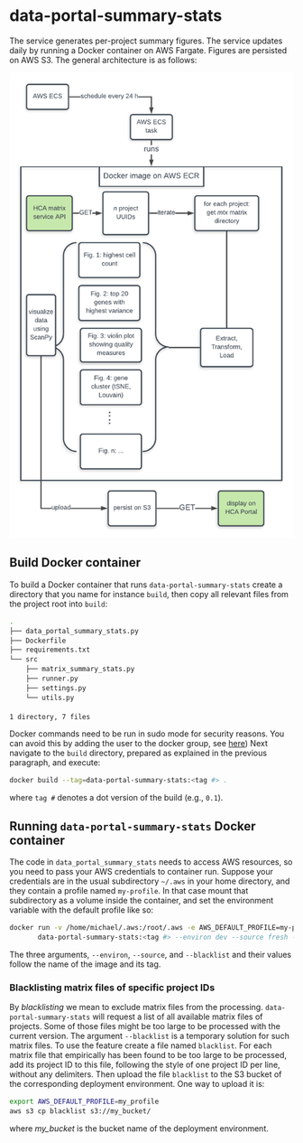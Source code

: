 # data-portal-summary-stats

The service generates per-project summary figures. The service updates daily by running 
a Docker container on AWS Fargate. Figures are persisted on AWS S3. The general
architecture is as follows:

![](./spec_v4.png)
 

## Build Docker container
To build a Docker container that runs `data-portal-summary-stats` create a directory that you
name for instance `build`, then copy all relevant files from the project root into `build`:
```bash
.
├── data_portal_summary_stats.py
├── Dockerfile
├── requirements.txt
└── src
    ├── matrix_summary_stats.py
    ├── runner.py
    ├── settings.py
    └── utils.py

1 directory, 7 files
```


Docker commands need to be run in sudo mode for security reasons. You can avoid this by adding
 the user to the docker group, see [here](https://linoxide.com/linux-how-to/use-docker-without-sudo-ubuntu/))
 Next navigate to the `build` directory, prepared as explained in the previous paragraph, and
 execute:
```bash
docker build --tag=data-portal-summary-stats:<tag #> .
```
where `tag #` denotes a dot version of the build (e.g., `0.1`).
## Running `data-portal-summary-stats` Docker container

The code in `data_portal_summary_stats` needs to access AWS resources, so you need to pass your AWS
 credentials to container run. Suppose your credentials are in the usual subdirectory `~/.aws` 
 in your home directory, and they contain a profile named `my-profile`. In that case mount that 
 subdirectory as a volume inside the container, and set the environment variable with the default 
 profile like so:
```bash
docker run -v /home/michael/.aws:/root/.aws -e AWS_DEFAULT_PROFILE=my-profile \
       data-portal-summary-stats:<tag #> --environ dev --source fresh --blacklist true
```
The three arguments, `--environ`, `--source`, and `--blacklist` and their values follow the name 
of the image and its tag. 

### Blacklisting matrix files of specific project IDs
By _blacklisting_ we mean to exclude matrix files from the processing. `data-portal-summary-stats`
will request a list of all available matrix files of projects. Some of those files might be 
 too large to be processed with the current version. The argument 
 `--blacklist` is a temporary solution for such matrix files. To use the feature create a file 
 named `blacklist`. For each matrix file that empirically has been found to be too large to be
 processed, add its project ID to this file, following the style of one project ID per line, 
 without any delimiters. Then upload the file `blacklist` to the S3 bucket of the corresponding
 deployment environment. One way to upload it is:
 ```bash
 export AWS_DEFAULT_PROFILE=my_profile
 aws s3 cp blacklist s3://my_bucket/ 
```
where _my_bucket_ is the bucket name of the deployment environment.  